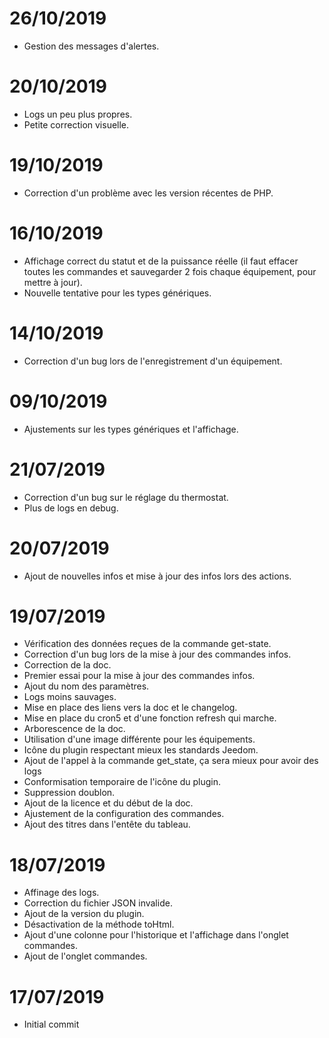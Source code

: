 # 26/10/2019
- Gestion des messages d'alertes.

# 20/10/2019
- Logs un peu plus propres.
- Petite correction visuelle.

# 19/10/2019
- Correction d'un problème avec les version récentes de PHP.

# 16/10/2019
- Affichage correct du statut et de la puissance réelle (il faut effacer toutes les commandes et sauvegarder 2 fois chaque équipement, pour mettre à jour).
- Nouvelle tentative pour les types génériques.

# 14/10/2019
- Correction d'un bug lors de l'enregistrement d'un équipement.

# 09/10/2019
- Ajustements sur les types génériques et l'affichage.

# 21/07/2019
- Correction d'un bug sur le réglage du thermostat.
- Plus de logs en debug.

# 20/07/2019
- Ajout de nouvelles infos et mise à jour des infos lors des actions.

# 19/07/2019
- Vérification des données reçues de la commande get-state.
- Correction d'un bug lors de la mise à jour des commandes infos.
- Correction de la doc.
- Premier essai pour la mise à jour des commandes infos.
- Ajout du nom des paramètres.
- Logs moins sauvages.
- Mise en place des liens vers la doc et le changelog.
- Mise en place du cron5 et d'une fonction refresh qui marche.
- Arborescence de la doc.
- Utilisation d'une image différente pour les équipements.
- Icône du plugin respectant mieux les standards Jeedom.
- Ajout de l'appel à la commande get_state, ça sera mieux pour avoir des logs
- Conformisation temporaire de l'icône du plugin.
- Suppression doublon.
- Ajout de la licence et du début de la doc.
- Ajustement de la configuration des commandes.
- Ajout des titres dans l'entête du tableau.

# 18/07/2019
- Affinage des logs.
- Correction du fichier JSON invalide.
- Ajout de la version du plugin.
- Désactivation de la méthode toHtml.
- Ajout d'une colonne pour l'historique et l'affichage dans l'onglet commandes.
- Ajout de l'onglet commandes.

# 17/07/2019
- Initial commit